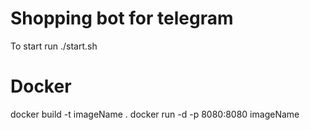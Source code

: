 # Shopping bot for telegram
To start run ./start.sh
# Docker
docker build -t imageName .
docker run -d -p 8080:8080 imageName
